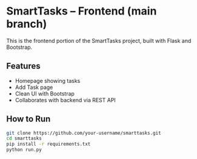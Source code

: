 # SmartTasks – Frontend (main branch)

This is the frontend portion of the SmartTasks project, built with Flask and Bootstrap.

## Features
- Homepage showing tasks
- Add Task page
- Clean UI with Bootstrap
- Collaborates with backend via REST API

## How to Run

```bash
git clone https://github.com/your-username/smarttasks.git
cd smarttasks
pip install -r requirements.txt
python run.py

